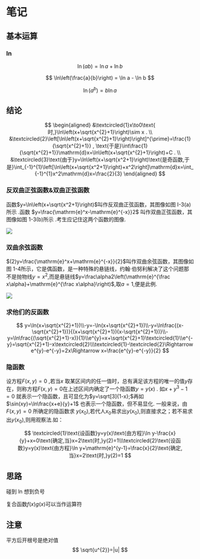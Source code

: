 # 笔记

## 基本运算

### ln

$$
\ln(ab) = \ln a + \ln b
$$

$$
\ln\left(\frac{a}{b}\right) = \ln a - \ln b
$$

$$
\ln(a^b) = b \ln a
$$


## 结论

$$
\begin{aligned}
&\textcircled{1}x\to0\text{ 时,}\ln\left(x+\sqrt{x^{2}+1}\right)\sim x . \\
&\textcircled{2}\left[\ln\left(x+\sqrt{x^{2}+1}\right)\right]^{\prime}=\frac{1}{\sqrt{x^{2}+1}} , \text{于是}\int\frac{1}{\sqrt{x^{2}+1}}\mathrm{d}x=\ln\left(x+\sqrt{x^{2}+1}\right)+C . \\
&\textcircled{3}\text{由于}y=\ln\left(x+\sqrt{x^2+1}\right)\text{是奇函数,于是}\int_{-1}^{1}\left[\ln\left(x+\sqrt{x^2+1}\right)+x^2\right]\mathrm{d}x=\int_{-1}^{1}x^2\mathrm{d}x=\frac{2}{3}
\end{aligned}
$$

### 反双曲正弦函数&双曲正弦函数
函数$y=\ln\left(x+\sqrt{x^2+1}\right)$叫作反双曲正弦函数，其图像如图 I-3(a)所示 .函数 $y=\frac{\mathrm{e}^x-\mathrm{e}^{-x}}2$
叫作双曲正弦函数，其图像如图 1-3(b)所示 .考生应记住这两个函数的图像.

![](https://storage.simpletex.cn/view/f71ZkwHDolAkEwnS9ZxKE818riy7lRKIc)


### 双曲余弦函数
$(2)y=\frac{\mathrm{e}^x+\mathrm{e}^{-x}}{2}$叫作双曲余弦函数，其图像如图 1-4所示，它是偶函数，是一种特殊的悬链线，约翰·伯努利解决了这个问题那不是抛物线$y=x^2$,而是悬链线$y=\frac\alpha2\left(\mathrm{e}^{\frac x\alpha}+\mathrm{e}^{\frac x\alpha}\right)$,取$a=1$,便是此例.

![](https://storage.simpletex.cn/view/fXB9PaFt2dX0l5raFc9xkRXYepPdcg5oC)

### 求他们的反函数
$$
y=\ln(x+\sqrt{x^{2}+1})\\-y=-\ln(x+\sqrt{x^{2}+1})\\-y=\ln\frac{(x-\sqrt{x^{2}+1})}{(x+\sqrt{x^{2}+1})(x-\sqrt{x^{2}+1})}\\-y=\ln\frac{(\sqrt{x^{2}+1}-x)}{1}\\e^{y}=x+\sqrt{x^{2}+1}\textcircled{1}\\e^{-y}=\sqrt{x^{2}+1}-x\textcircled{2}\\\textcircled{1}-\textcircled{2}\Rightarrow e^{y}-e^{-y}=2x\Rightarrow x=\frac{e^{y}-e^{-y}}{2}
$$


### 隐函数

设方程$F(x,y)=0$ ,若当$x$ 取某区间内的任一值时，总有满足该方程的唯一的值$y$存在，则称方程$F(x,y)=0$在上述区间内确定了一个隐函数$y= y( x)$ .
如$x+y^3-1=0$ 就表示一个隐函数，且可显化为$y=\sqrt[3]{1-x};$再如$\sin(xy)=\ln\frac{x+e}{y}+1$ 也表示一个隐函数，但不易显化.
一般来说，由$F(x,y)=0$ 所确定的隐函数求 $y(x_0)$,若代人$x_0$易求出$y(x_0)$,则直接求之；若不易求出$y(x_0)$,则用观察法.如：


$$
\textcircled{1}\text{设函数}y=y(x)\text{由方程}\ln y-\frac{x}{y}+x=0\text{确定,当}x=2\text{时,}y(2)=1\\\textcircled{2}\text{设函数}y=y(x)\text{由方程}\ln y+\mathrm{e}^{y-1}=\frac{x}{2}\text{确定,当}x=2\text{时,}y(2)=1
$$

## 思路

碰到 ln 想到负号

复合函数$f(x)g(x)$可以当作运算符

## 注意

平方后开根号是绝对值
$$
\sqrt{u^{2}}=|u|
$$

